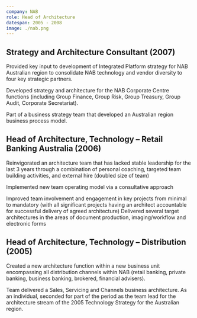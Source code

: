 ```yaml
---
company: NAB
role: Head of Architecture
datespan: 2005 - 2008
image: ./nab.png
---
```


## Strategy and Architecture Consultant (2007)

Provided key input to development of Integrated Platform strategy for NAB Australian region to consolidate NAB technology and vendor diversity to four key strategic partners.

Developed strategy and architecture for the NAB Corporate Centre functions (including Group Finance, Group Risk, Group Treasury, Group Audit, Corporate Secretariat).

Part of a business strategy team that developed an Australian region business process model.

## Head of Architecture, Technology – Retail Banking Australia (2006)

Reinvigorated an architecture team that has lacked stable leadership for the last 3 years through a combination of personal coaching, targeted team building activities, and external hire (doubled size of team)

Implemented new team operating model via a consultative approach

Improved team involvement and engagement in key projects from minimal to mandatory (with all significant projects having an architect accountable for successful delivery of agreed architecture)
Delivered several target architectures in the areas of document production, imaging/workflow and electronic forms

## Head of Architecture, Technology – Distribution (2005)

Created a new architecture function within a new business unit encompassing all distribution channels within NAB (retail banking, private banking, business banking, brokered, financial advisers).

Team delivered a Sales, Servicing and Channels business architecture.
As an individual, seconded for part of the period as the team lead for the architecture stream of the 2005 Technology Strategy for the Australian region.
